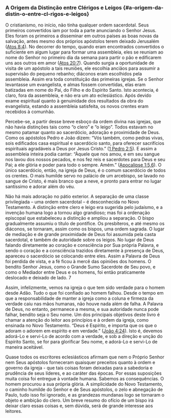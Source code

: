 ### A Origem da Distinção entre Clérigos e Leigos {#a-origem-da-distin-o-entre-cl-rigos-e-leigos}

O cristianismo, no início, não tinha qualquer ordem sacerdotal. Seus primeiros convertidos iam por toda a parte anunciando o Senhor Jesus. Eles foram os primeiros a disseminar em outros países as boas novas da salvação, antes mesmo dos próprios apóstolos terem deixado Jerusalém ([Atos 8:4](http://bibliaonline.com.br/acf/atos/8/4)). No decorrer do tempo, quando eram encontrados convertidos o suficiente em algum lugar para formar uma assembleia, eles se reuniam ao nome do Senhor no primeiro dia da semana para partir o pão e edificarem uns aos outros em amor ([Atos 20:7](http://bibliaonline.com.br/acf/atos/20/7)). Quando surgia a oportunidade de visita de um apóstolo a tais reuniões, ele escolhia anciãos para assumir a supervisão do pequeno rebanho; diáconos eram escolhidos pela assembleia. Assim era toda constituição das primeiras igrejas. Se o Senhor levantasse um evangelista, e almas fossem convertidas, elas eram batizadas em nome do Pai, do Filho e do Espírito Santo. Isto acontecia, é claro, fora da assembleia, e não era um ato eclesiástico. Após devido exame espiritual quanto à genuinidade dos resultados da obra do evangelista, estando a assembleia satisfeita, os novos crentes eram recebidos à comunhão.

Percebe-se, a partir desse breve esboço da ordem divina nas igrejas, que não havia distinções tais como “o clero” e “o leigo”. Todos estavam no mesmo patamar quanto ao sacerdócio, adoração e proximidade de Deus. Como os apóstolos Pedro e João dizem: “Vós também, como pedras vivas, sois edificados casa espiritual e sacerdócio santo, para oferecer sacrifícios espirituais agradáveis a Deus por Jesus Cristo.” ([1 Pedro 2:5](http://bibliaonline.com.br/acf/1pe/2/5)). E assim a assembleia inteira podia cantar: “Àquele que nos amou, e em seu sangue nos lavou dos nossos pecados, e nos fez reis e sacerdotes para Deus e seu Pai; a ele glória e poder para todo o sempre. Amém.” ([Apocalipse 1:5,6](http://bibliaonline.com.br/acf/ap/1/5,6)). O único sacerdócio, então, na igreja de Deus, é o comum sacerdócio de todos os crentes. O mais humilde servo no palácio de um arcebispo, se lavado no sangue de Cristo, é mais branco que a neve, e pronto para entrar no lugar santíssimo e adorar além do véu.

Não há mais adoração no pátio exterior. A separação de uma classe privilegiada – uma ordem sacerdotal – é desconhecida no Novo Testamento. A distinção entre clero e leigo era sugerida pelo judaísmo, e a invenção humana logo a tornou algo grandioso; mas foi a ordenação episcopal que estabeleceu a distinção e ampliou a separação. O bispo gradualmente assumiu o título de pontífice. Os presbíteros, e até mesmo os diáconos, se tornaram, assim como os bispos, uma ordem sagrada. O lugar de mediação e de grande proximidade de Deus foi assumida pela casta sacerdotal, e também de autoridade sobre os leigos. No lugar de Deus falando diretamente ao coração e consciência por Sua própria Palavra, e sendo o coração e a consciência trazidos diretamente à presença de Deus, apareceu o sacerdócio se colocando entre eles. Assim a Palavra de Deus foi perdida de vista, e a fé ficou à mercê das opiniões dos homens. O bendito Senhor Jesus, como o Grande Sumo Sacerdote de Seu povo, e como o Mediador entre Deus e os homens, foi então praticamente deslocado e deixado de lado. 7

Assim, infelizmente, vemos na igreja o que tem sido verdade para o homem desde Adão. Tudo o que foi confiado ao homem falhou. Desde o tempo em que a responsabilidade de manter a igreja como a coluna e firmeza da verdade caiu nas mãos humanas, não houve nada além de falha. A Palavra de Deus, no entanto, permanece a mesma, e sua autoridade nunca pode falhar, bendito seja o Seu nome. Um dos principais objetivos deste livro é chamar a atenção do leitor aos princípios e à ordem da igreja, como ensinada no Novo Testamento. “Deus é Espírito, e importa que os que o adoram o adorem em espírito e em verdade.” ([João 4:24](http://bibliaonline.com.br/acf/jo/4/24)). Isto é, devemos adorá-Lo e servi-Lo de acordo com a verdade, e sob a direção e unção do Espírito Santo, se for para glorificar Seu nome, e adorá-Lo e servi-Lo de maneira aceitável.

Quase todos os escritores eclesiásticos afirmam que nem o Próprio Senhor nem Seus apóstolos forneceram quaisquer preceitos quanto à ordem e governo da igreja - que tais coisas foram deixadas para a sabedoria e prudência de seus líderes, e ao caráter das épocas. Por essas suposições muita coisa foi entregue à vontade humana. Sabemos as consequências. O homem procurou a sua própria glória. A simplicidade do Novo Testamento, o caminho humilde do Senhor e de Seus apóstolos, o zelo e abnegação de Paulo, tudo isso foi ignorado, e as grandezas mundanas logo se tornaram o objeto e ambição do clero. Um breve resumo do ofício de um bispo irá deixar claro essas coisas e, sem dúvida, será de grande interesse aos leitores.